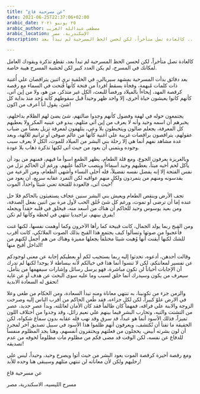 ```yaml
---
title: "عن مسرحية قاع"
date: 2021-06-25T22:37:06+02:00
arabic_date: ٢٥ يونيو ٢٠٢١
arabic_author: مصطفى عبدالله الغريب
arabic_location: الإسكندرية، مصر
description: كالعادة تصل متأخراً، لكن لحسن الحظ المسرحية لم تبدأ بعد ..

---
```


كالعادة تصل متأخراً، لكن لحسن الحظ المسرحية لم تبدأ بعد، تقطع تذكرة ويقودك العامل لمكانك في المسرح، لم يكن العدد كبير لكن لخشبة المسرح هيبة خاصة.

بعد دقائق بدأت المسرحية بمشهد سيريالي، في الخلفية نري اثنين يتراقصان علي أُغنية ذات كلمات مُبهمة، وفجأة يسقط افرداً من فتحة كأنها فُتحت في السماء مع رقصة كرقصة المهد، إيحاءاً بالميلاد ورفضاً للبعث، الكل غير متذكر، من هو، ولا من إين آتى، كأنهم كانوا يعيشون حياة أخرى، إلا واحد ظهر وحيداً قبل سقوطهم كأنه وُجد منذ بداية كل شئ، يقول أنا أعرف من اكون!

يجتمعون حوله في لهفة وفضول كأنهم وجدوا ضالتهم، شئ يضئ لهم الظلام بداخلهم، يخبرهم أن اسمه وحيد وأنه لا يعرف من إين آتي مثلهم، يبدو في عينيه المكر ولا يعطيهم كل المعرفة، يجعلم ضالون ويتخبطون بلا وعي، يتلهفون لمعرفة تزيل بعضاً من ضباب عقولهم، يتراقصون براقصات غريبة علي أغنية كأنها من عالم صوفي أو ترانيم للآلهة، وبعد عدة مشاهد نفهم أنما هي إلا رحلة بني البشر من الميلاد للموت، الكل لا يعرف سبب وجوده ويتمنى أن يعود من حيث آتى لكنها تذكرة ذهاب بلا عودة.

وبالغريزة يعرفون الجوع، ومع قلة الطعام، يظهر الطمع اسوأ ما فيهم، فمنهم من يود أن يأكل لحم أخيه ميتاً، يعطيهم وحيد أسماءاً وينصب حاكماً عليهم، ورغم أن الحاكم نزل من نفس الفتحة إلا إنه يفضل نفسه تفضيلاً، فله أحلى النساء وأشهى الطعام، ومن الرعية من يقدسونه ومنهم من يتمردون ولكلٍ منهم عواقبه لكن التمرد عقابه سريع، أن يعود من حيث آتى، فالعودة للفتحة تعني شيئاً واحداً، الموت!

تجف الأرض وينقص الطعام ويعيش بني البشر سنين عجاف يستغيثون بالحاكم فلا حل عنده إما أن ترضى أو تموت، ورغم كل شئ خُلق الحب لأول مرة بين اثنين بفعل الصدفة، ومن بعيد يوسوس وحيد للحاكم أن هناك من أسعد منه، فيخلق في قلبه حقداً ويجعله يفرق بينهم، تراجيديا تنتهي في لحظة وكأنها لم تكن!

ومن القبح ربما يولد الجمال، كانت قبيحة كما رأها الآخرون وكما أوهمت نفسها، لكنها غنت فأُعجبوا من صوتها وتسألوا كيف يجتمع هذا القبح بذلك الصوت الملائكي، كانت أقرب للشك لكنها أيقنت أنها وُهبت شيئا مختلفاً يجعلها مميزة وهناك من هم أجمل لكنهم من الداخل أقبح منها!

وقالت أحدهن، أدعوه، تحدثوا إليه ربما يستجيب لكم أو يعطيكم إجابة عن معنى لوجودكم عن تفسير لمعانتكم، لكن لا تنسوا أنما هذا في خيالكم لأنه ببساطة لا يوجد! لكنها لم تدرك أن الإجابات أحياناً لن تكون مباشرة، فهو يرسل رسائل وإشارات سيفهمها من يتأمل، سيعرف من يكون وسيدرك أنما خلق لسبب وما عليه سوى البحث عن هدف أو عن غاية تحقق له السعادة الابدية!

والزمن جزء من تكونينا، به تنتهي معاناة ومنه تبدأ السعادة، ومن الحكام من طغى وعلا في الارض علوً كبيراً، لكن لكلٍ جزاءه، فقد طُعن الحاكم من أقرب الناس إليه وصرخت الزوجة والابنة علي فراقه، فمهما كان ظالماً فقد كان الأمان لعائلته، وبدأ عصر جديد، عصر من التشتت والتيه، وتحارب البشر فيما بينهم علي نعيم زائل، وقد وجدوا من أختلاف اللون تميزاً، فذلك الأسود أنما هو عبداً، قد سرق وقد نهب فله عقابه بدون سماع شكواه، لكن الحقيقة ما تفتأ أن تُكتشف، ويعرفون أنهم ظلموا هذا الأسود في سبيل تصديق آخر لمجرد أن لون بشرته أبيض، يخجلون من فعلتهم ويحتقرون أنفسهم، وهنا يجد المظلوم منفساً للدفاع عن نفسه، لكن الوقت قد مضى فكم من مظلوم مات مظلوماً لخوفه من عدم تصديقه!

ومع رقصة أخيرة كرقصة الموت يعود البشر من حيث أتوا ويصرخ وحيد، وحيداً، ليس علي رحليهم ولكن لأن معاناته لن تنتهي مثلهم وسيبقى هنا وحده للأبد!

عن مسرحية قاع

مسرح الليسيه، الاسكندرية، مصر
